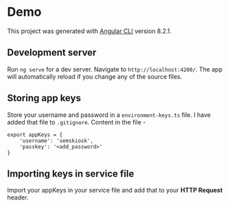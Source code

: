 # Demo

This project was generated with [Angular CLI](https://github.com/angular/angular-cli) version 8.2.1.

## Development server

Run `ng serve` for a dev server. Navigate to `http://localhost:4200/`. The app will automatically reload if you change any of the source files.

## Storing app keys

Store your username and password in a `environment-keys.ts` file. I have added that file to `.gitignore`.
Content in the file - 

```
export appKeys = {
    'username': 'semskiosk',
    'passkey': '<add_password>'
}
```

## Importing keys in service file

Import your appKeys in your service file and add that to your **HTTP Request** header.
